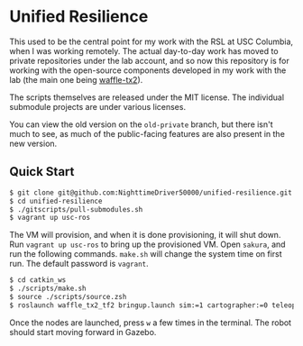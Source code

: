 # Unified Resilience

This used to be the central point for my work with the RSL at USC Columbia,
when I was working remotely. The actual day-to-day work has moved to private
repositories under the lab account, and so now this repository is for working
with the open-source components developed in my work with the lab (the main
one being [waffle-tx2](https://github.com/NighttimeDriver50000/waffle-tx2)).

The scripts themselves are released under the MIT license. The individual
submodule projects are under various licenses.

You can view the old version on the `old-private` branch, but there isn't much
to see, as much of the public-facing features are also present in the new
version.

## Quick Start

```bash
$ git clone git@github.com:NighttimeDriver50000/unified-resilience.git
$ cd unified-resilience
$ ./gitscripts/pull-submodules.sh
$ vagrant up usc-ros
```

The VM will provision, and when it is done provisioning, it will shut down. Run
`vagrant up usc-ros` to bring up the provisioned VM. Open `sakura`, and run the
following commands. `make.sh` will change the system time on first run. The
default password is `vagrant`.

```zsh
$ cd catkin_ws
$ ./scripts/make.sh
$ source ./scripts/source.zsh
$ roslaunch waffle_tx2_tf2 bringup.launch sim:=1 cartographer:=0 teleop:=1
```

Once the nodes are launched, press `w` a few times in the terminal. The robot
should start moving forward in Gazebo.
